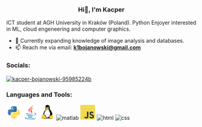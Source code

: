 <h3 align="center">Hi👋, I'm Kacper</h3>

 ICT student at AGH University in Kraków (Poland). Python Enjoyer interested in ML, cloud engeneering and computer graphics. <br>

- 🔭 Currently expanding knowledge of image analysis and databases.
- 📫 Reach me via email: **k1bojanowski@gmail.com**

<h3 align="left">Socials:</h3>
<p align="left">
<a href="https://linkedin.com/in/kacper-bojanowski-95985224b" target="blank"><img align="center" src="https://raw.githubusercontent.com/rahuldkjain/github-profile-readme-generator/master/src/images/icons/Social/linked-in-alt.svg" alt="kacper-bojanowski-95985224b" height="30" width="40" /></a>
</p>

<h3 align="left">Languages and Tools:</h3>
<p align="left"> 
    <a target="_blank" rel="noreferrer"> 
      <img src="https://raw.githubusercontent.com/devicons/devicon/master/icons/python/python-original.svg" alt="python" width="40" height="40"/> </a> 
    <a target="_blank" rel="noreferrer"> 
      <img src="https://raw.githubusercontent.com/devicons/devicon/master/icons/java/java-original.svg" alt="java" width="40" height="40"/> </a> 
    <a target="_blank" rel="noreferrer"> 
      <img src="https://raw.githubusercontent.com/devicons/devicon/master/icons/linux/linux-original.svg" alt="linux" width="40" height="40"/> </a> 
    <a target="_blank" rel="noreferrer"> 
      <img src="https://upload.wikimedia.org/wikipedia/commons/2/21/Matlab_Logo.png" alt="matlab" width="40" height="40"/> </a> 
    <a target="_blank" rel="noreferrer"> 
        <img src="https://raw.githubusercontent.com/devicons/devicon/master/icons/javascript/javascript-original.svg" alt="javascript" width="40" height="40"/> </a>
    <a target="_blank" rel="noreferrer"> 
        <img src="https://www.w3.org/html/logo/downloads/HTML5_Logo_512.png" alt="html" width="40" height="40"/> </a>
    <a target="_blank" rel="noreferrer"> 
        <img src="https://upload.wikimedia.org/wikipedia/commons/thumb/d/d5/CSS3_logo_and_wordmark.svg/1452px-CSS3_logo_and_wordmark.svg.png" alt="css" width="35"      height="40"/> </a>
</p>

